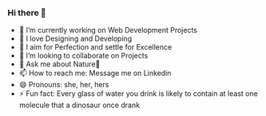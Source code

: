 ### Hi there 👋

- 🔭 I’m currently working on Web Development Projects
- 💙 I love Designing and Developing
- 🎡 I aim for Perfection and settle for Excellence
- 👯 I’m looking to collaborate on Projects 
- 💬 Ask me about Nature🌻  
- 📫 How to reach me: Message me on Linkedin
- 😄 Pronouns: she, her, hers
- ⚡ Fun fact: Every glass of water you drink is likely to contain at least one molecule that a dinosaur once drank 
